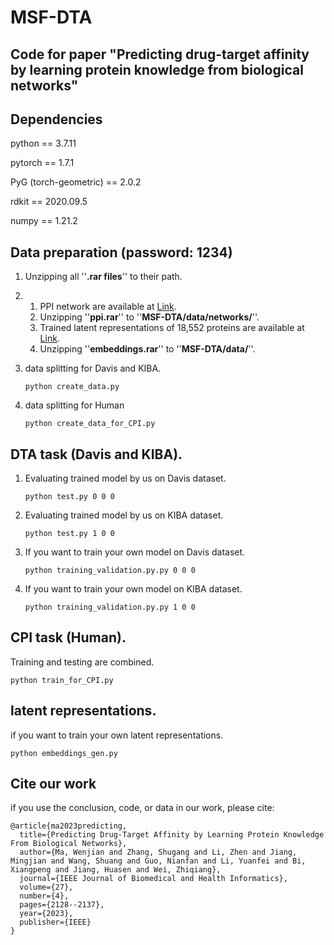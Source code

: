 # MSF-DTA
Code for paper "Predicting drug-target affinity by learning protein knowledge from biological networks"
---

Dependencies
---

python == 3.7.11

pytorch == 1.7.1

PyG (torch-geometric) == 2.0.2

rdkit == 2020.09.5

numpy == 1.21.2

Data preparation (password: 1234)
---
1. 
   Unzipping all ''**.rar files**'' to their path.
2. 
   1) PPI network are available at [Link](https://pan.baidu.com/s/1M8UTTEzJ6cvv322cCD4vJQ "password:1234").
   2) Unzipping ''**ppi.rar**'' to ''**MSF-DTA/data/networks/**''.
   3) Trained latent representations of 18,552 proteins are available at [Link](https://pan.baidu.com/s/1RmwYTlhQFrwl6zTVEUZiLg "password:1234").
   4) Unzipping ''**embeddings.rar**'' to ''**MSF-DTA/data/**''.
3. data splitting for Davis and KIBA.

   ```python create_data.py```
4. data splitting for Human

   ```python create_data_for_CPI.py```

DTA task (Davis and KIBA).
---
1) Evaluating trained model by us on Davis dataset.

    ```python test.py 0 0 0```

2) Evaluating trained model by us on KIBA dataset.

    ```python test.py 1 0 0```

3) If you want to train your own model on Davis dataset.

    ```python training_validation.py.py 0 0 0```

4) If you want to train your own model on KIBA dataset.

    ```python training_validation.py.py 1 0 0```
  
CPI task (Human).
---
Training and testing are combined.

```python train_for_CPI.py```

latent representations.
---
if you want to train your own latent representations.

```python embeddings_gen.py```

Cite our work
---
if you use the conclusion, code, or data in our work, please cite:
```
@article{ma2023predicting,
  title={Predicting Drug-Target Affinity by Learning Protein Knowledge From Biological Networks},
  author={Ma, Wenjian and Zhang, Shugang and Li, Zhen and Jiang, Mingjian and Wang, Shuang and Guo, Nianfan and Li, Yuanfei and Bi, Xiangpeng and Jiang, Huasen and Wei, Zhiqiang},
  journal={IEEE Journal of Biomedical and Health Informatics},
  volume={27},
  number={4},
  pages={2128--2137},
  year={2023},
  publisher={IEEE}
}
```
